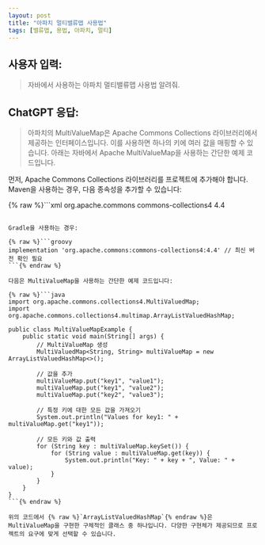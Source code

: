 ```yaml
---
layout: post
title: "아파치 멀티밸류맵 사용법"
tags: [밸류맵, 용법, 아파치, 멀티]
---
```


## 사용자 입력:
> 자바에서 사용하는 아파치 멀티밸류맵 사용법 알려줘.

## ChatGPT 응답:
> 아파치의 MultiValueMap은 Apache Commons Collections 라이브러리에서 제공하는 인터페이스입니다. 이를 사용하면 하나의 키에 여러 값을 매핑할 수 있습니다. 아래는 자바에서 Apache MultiValueMap을 사용하는 간단한 예제 코드입니다.

먼저, Apache Commons Collections 라이브러리를 프로젝트에 추가해야 합니다. Maven을 사용하는 경우, 다음 종속성을 추가할 수 있습니다:

{% raw %}```xml
<dependency>
    <groupId>org.apache.commons</groupId>
    <artifactId>commons-collections4</artifactId>
    <version>4.4</version> <!-- 최신 버전 확인 필요 -->
</dependency>
```{% endraw %}

Gradle을 사용하는 경우:

{% raw %}```groovy
implementation 'org.apache.commons:commons-collections4:4.4' // 최신 버전 확인 필요
```{% endraw %}

다음은 MultiValueMap을 사용하는 간단한 예제 코드입니다:

{% raw %}```java
import org.apache.commons.collections4.MultiValuedMap;
import org.apache.commons.collections4.multimap.ArrayListValuedHashMap;

public class MultiValueMapExample {
    public static void main(String[] args) {
        // MultiValueMap 생성
        MultiValuedMap<String, String> multiValueMap = new ArrayListValuedHashMap<>();

        // 값을 추가
        multiValueMap.put("key1", "value1");
        multiValueMap.put("key1", "value2");
        multiValueMap.put("key2", "value3");

        // 특정 키에 대한 모든 값을 가져오기
        System.out.println("Values for key1: " + multiValueMap.get("key1"));

        // 모든 키와 값 출력
        for (String key : multiValueMap.keySet()) {
            for (String value : multiValueMap.get(key)) {
                System.out.println("Key: " + key + ", Value: " + value);
            }
        }
    }
}
```{% endraw %}

위의 코드에서 {% raw %}`ArrayListValuedHashMap`{% endraw %}은 MultiValueMap을 구현한 구체적인 클래스 중 하나입니다. 다양한 구현체가 제공되므로 프로젝트의 요구에 맞게 선택할 수 있습니다.

